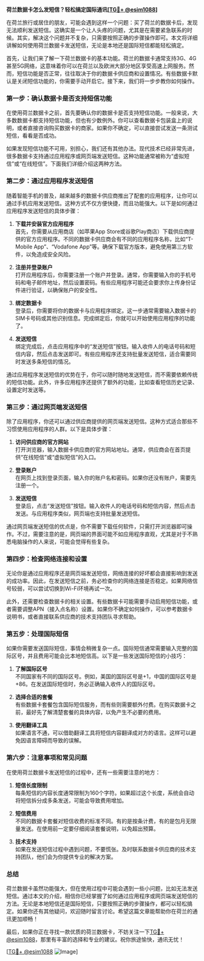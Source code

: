**荷兰数据卡怎么发短信？轻松搞定国际通讯[[TG💪+ @esim1088](https://t.me/s/esim1088)]**

在荷兰旅行或居住的朋友，可能会遇到这样一个问题：买了荷兰的数据卡后，发现无法顺利发送短信。这确实是一个让人头疼的问题，尤其是在需要紧急联系的时候。其实，解决这个问题并不复杂，只需要按照正确的步骤操作即可。本文将详细讲解如何使用荷兰数据卡发送短信，无论是本地还是国际短信都能轻松搞定。

首先，让我们来了解一下荷兰数据卡的基本功能。荷兰的数据卡通常支持3G、4G甚至5G网络，这意味着你可以在荷兰以及欧洲大部分地区享受高速上网服务。然而，短信功能是否正常，往往取决于你的数据卡供应商和设置情况。有些数据卡默认是关闭短信功能的，你需要手动开启它。接下来，我们将一步步教你如何操作。

### **第一步：确认数据卡是否支持短信功能**

在使用荷兰数据卡之前，首先要确认你的数据卡是否支持短信功能。一般来说，大多数数据卡都支持短信功能，但也有少数例外。你可以查看数据卡包装盒上的说明，或者直接咨询购买数据卡的商家。如果你不确定，可以直接尝试发送一条测试短信，看看是否成功。

如果发现短信功能不可用，别担心，我们还有其他办法。现代技术已经非常先进，很多数据卡支持通过应用程序或网页端发送短信。这种功能通常被称为“虚拟短信”或“在线短信”。下面我们详细介绍这两种方法。

### **第二步：通过应用程序发送短信**

随着智能手机的普及，越来越多的数据卡供应商推出了配套的应用程序，让你可以通过手机应用发送短信。这种方式不仅方便快捷，而且功能强大。以下是如何通过应用程序发送短信的具体步骤：

1. **下载并安装官方应用程序**  
   首先，你需要从应用商店（如苹果App Store或谷歌Play商店）下载供应商提供的官方应用程序。不同的数据卡供应商会有不同的应用程序名称，比如“T-Mobile App”、“Vodafone App”等。确保下载官方版本，避免使用第三方软件，以免造成安全风险。

2. **注册并登录账户**  
   打开应用程序后，你需要注册一个账户并登录。通常，你需要输入你的手机号码和电子邮件地址，然后设置密码。有些应用程序可能还会要求你上传身份证件进行验证，以确保账户的安全性。

3. **绑定数据卡**  
   登录后，你需要将你的数据卡与应用程序绑定。这一步通常需要输入数据卡的SIM卡号码或其他识别信息。完成绑定后，你就可以开始使用应用程序的功能了。

4. **发送短信**  
   绑定完成后，点击应用程序中的“发送短信”按钮。输入收件人的电话号码和短信内容，然后点击发送即可。有些应用程序还支持批量发送短信，适合需要同时发送多条短信的情况。

通过应用程序发送短信的优势在于，你可以随时随地发送短信，而不需要依赖传统的短信功能。此外，许多应用程序还提供了额外的功能，比如查看短信历史记录、设置定时发送等。

### **第三步：通过网页端发送短信**

除了应用程序，你还可以通过供应商提供的网页端发送短信。这种方式适合那些不习惯使用应用程序的人群。以下是具体步骤：

1. **访问供应商的官方网站**  
   打开浏览器，输入数据卡供应商的官方网站地址。通常，供应商会在首页提供“在线短信”或“虚拟短信”的入口。

2. **登录账户**  
   在网页上找到登录页面，输入你的账户名和密码。如果你还没有账户，需要先注册一个。

3. **发送短信**  
   登录后，点击“发送短信”按钮。输入收件人的电话号码和短信内容，然后点击发送。与应用程序类似，网页端也支持批量发送短信。

通过网页端发送短信的优点是，你不需要下载任何软件，只需打开浏览器即可操作。不过，需要注意的是，网页端的界面可能不如应用程序直观，尤其是对于不熟悉电脑操作的人来说，可能会觉得有些复杂。

### **第四步：检查网络连接和设置**

无论你是通过应用程序还是网页端发送短信，网络连接的好坏都会直接影响到发送的成功率。因此，在发送短信之前，务必检查你的网络连接是否稳定。如果网络信号较弱，可以尝试切换到Wi-Fi环境再试一次。

此外，还需要检查数据卡的相关设置。有些数据卡可能需要手动启用短信功能，或者需要调整APN（接入点名称）设置。如果你不确定如何操作，可以参考数据卡说明书，或者直接联系供应商的技术支持团队寻求帮助。

### **第五步：处理国际短信**

如果你需要发送国际短信，事情会稍微复杂一点。国际短信通常需要输入完整的国际区号，并且费用可能会比本地短信高。以下是一些发送国际短信的小技巧：

1. **了解国际区号**  
   不同国家有不同的国际区号。例如，美国的国际区号是+1，中国的国际区号是+86。在发送国际短信时，务必正确输入收件人的国际区号。

2. **选择合适的套餐**  
   有些数据卡套餐包含国际短信服务，而有些则需要额外付费。在购买数据卡之前，最好先了解清楚套餐的具体内容，以免产生不必要的费用。

3. **使用翻译工具**  
   如果语言不通，可以借助翻译工具将短信内容翻译成对方的语言。这样可以避免因语言障碍而导致的误解。

### **第六步：注意事项和常见问题**

在使用荷兰数据卡发送短信的过程中，还有一些需要注意的地方：

1. **短信长度限制**  
   每条短信的内容长度通常限制为160个字符。如果超过这个长度，系统会自动将短信拆分成多条发送，可能会导致费用增加。

2. **短信费用**  
   不同的数据卡套餐对短信收费的标准不同。有的是按条计费，有的是包月无限量发送。在使用前一定要仔细阅读套餐说明，以免超出预算。

3. **技术支持**  
   如果在发送短信过程中遇到问题，不要慌张。及时联系数据卡供应商的技术支持团队，他们会为你提供专业的解决方案。

### **总结**

荷兰数据卡虽然功能强大，但在使用过程中可能会遇到一些小问题，比如无法发送短信。通过本文的介绍，相信你已经掌握了如何通过应用程序或网页端发送短信的方法。无论是本地短信还是国际短信，只要按照正确的步骤操作，都可以轻松搞定。如果你还有其他疑问，欢迎随时留言讨论。希望这篇文章能帮助你在荷兰的通讯更加顺畅！

最后，如果你正在寻找一款优质的荷兰数据卡，不妨关注一下[TG💪+ @esim1088](https://t.me/s/esim1088)，那里有丰富的选择和专业的建议。祝你旅途愉快，通讯无忧！

[[TG💪+ @esim1088](https://t.me/s/esim1088) ![Image](https://i.postimg.cc/4NQfJmqS/Snipaste-2025-05-13-00-14-12.png)]